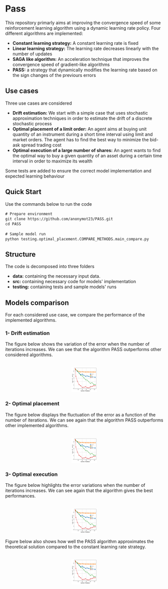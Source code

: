 # Pass

This repository primarly aims at improving the convergence speed of some reinforcement learning algorithm using a dynamic learning rate policy. Four different algorithms are implemented:

- **Constant learning strategy:** A constant learning rate is fixed
- **Linear learning strategy:** The learning rate decreases linearly with the number of updates
- **SAGA like algorithm:** An acceleration technique that improves the convergence speed of gradient-like algorithms 
- **PASS:** a strategy that dynamically modifies the learning rate based on the sign changes of the previours errors

## Use cases

Three use cases are considered 
- **Drift estimation:** We start with a simple case that uses stochastic approximation techniques in order to estimate the drift of a discrete stochastic process
- **Optimal placement of a limit order:** An agent aims at buying unit quantity of an instrument during a short time interval using limit and market orders. The agent has to find the best way to minimize the bid-ask spread trading cost
- **Optimal execution of a large number of shares:** An agent wants to find the optimal way to buy a given quantity of an asset during a certain time interval in order to maximize its wealth 

Some tests are added to ensure the correct model implementation and expected learning behaviour 
## Quick Start

Use the commands below to run the code 
```
# Prepare environment
git clone https://github.com/anonymot23/PASS.git
cd PASS

# Sample model run
python testing.optimal_placement.COMPARE_METHODS.main_compare.py
```

## Structure

The code is decomposed into three folders

- **data:** containing the necessary input data.
- **src:** containing necessary code for models' implementation
- **testing:** containing tests and sample models' runs

## Models comparison

For each considered use case, we compare the performance of the implemented algorithms.

### 1- Drift estimation 
The figure below shows the variation of the error when the number of iterations
increases. We can see that the algorithm PASS outperforms other considered
algorithms.

<br />
<div align="center">
  <a href="https://github.com/anonymot23/PASS/blob/main/README.md">
    <img src="outputs/images/improvement_optimal_placement-1.png" alt="Logo" width="80" height="80">
  </a>
</div>

### 2- Optimal placement 

The figure below displays the fluctuation of the error as a function of the number of iterations. We can see again that the algorithm PASS outperforms other implemented algorithms.

<br />
<div align="center">
  <a href="https://github.com/anonymot23/PASS/blob/main/README.md">
    <img src="outputs/images/improvement_optimal_placement-1.png" alt="Logo" width="80" height="80">
  </a>
</div>

### 3- Optimal execution 
The figure below highlights the error variations when the number of iterations increases. We can see again that the algorithm gives the best performances.

<br />
<div align="center">
  <a href="https://github.com/anonymot23/PASS/blob/main/README.md">
    <img src="outputs/images/improvement_optimal_placement-1.png" alt="Logo" width="80" height="80">
  </a>
</div>

Figure below also shows how well the PASS algorithm approximates the theoretical solution compared to the constant learning rate strategy.

<br />
<div align="center">
  <a href="https://github.com/anonymot23/PASS/blob/main/README.md">
    <img src="outputs/images/improvement_optimal_placement-1.png" alt="Logo" width="80" height="80">
  </a>
</div>